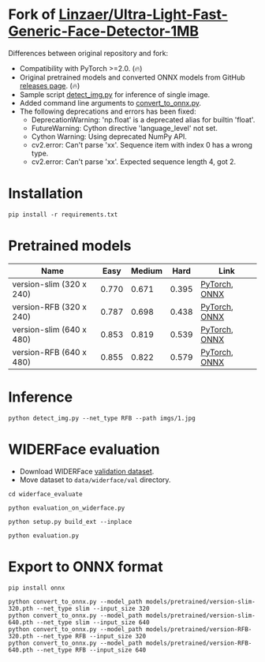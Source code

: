 # Fork of [Linzaer/Ultra-Light-Fast-Generic-Face-Detector-1MB](https://github.com/Linzaer/Ultra-Light-Fast-Generic-Face-Detector-1MB)

Differences between original repository and fork:

* Compatibility with PyTorch >=2.0. (🔥)
* Original pretrained models and converted ONNX models from GitHub [releases page](https://github.com/clibdev/Ultra-Light-Fast-Generic-Face-Detector-1MB/releases). (🔥)
* Sample script [detect_img.py](detect_img.py) for inference of single image.
* Added command line arguments to [convert_to_onnx.py](convert_to_onnx.py).
* The following deprecations and errors has been fixed:
  * DeprecationWarning: 'np.float' is a deprecated alias for builtin 'float'.
  * FutureWarning: Cython directive 'language_level' not set.
  * Cython Warning: Using deprecated NumPy API.
  * cv2.error: Can't parse 'xx'. Sequence item with index 0 has a wrong type.
  * cv2.error: Can't parse 'xx'. Expected sequence length 4, got 2.

# Installation

```shell
pip install -r requirements.txt
```

# Pretrained models

| Name                     | Easy  | Medium  | Hard  | Link                                                                                                                                                                                                                                                         |
|--------------------------|-------|---------|-------|--------------------------------------------------------------------------------------------------------------------------------------------------------------------------------------------------------------------------------------------------------------|
| version-slim (320 x 240) | 0.770 | 0.671   | 0.395 | [PyTorch](https://github.com/clibdev/Ultra-Light-Fast-Generic-Face-Detector-1MB/releases/latest/download/version-slim-320.pth), [ONNX](https://github.com/clibdev/Ultra-Light-Fast-Generic-Face-Detector-1MB/releases/latest/download/version-slim-320.onnx) |
| version-RFB (320 x 240)  | 0.787 | 0.698   | 0.438 | [PyTorch](https://github.com/clibdev/Ultra-Light-Fast-Generic-Face-Detector-1MB/releases/latest/download/version-RFB-320.pth), [ONNX](https://github.com/clibdev/Ultra-Light-Fast-Generic-Face-Detector-1MB/releases/latest/download/version-RFB-320.onnx)   |
| version-slim (640 x 480) | 0.853 | 0.819   | 0.539 | [PyTorch](https://github.com/clibdev/Ultra-Light-Fast-Generic-Face-Detector-1MB/releases/latest/download/version-slim-640.pth), [ONNX](https://github.com/clibdev/Ultra-Light-Fast-Generic-Face-Detector-1MB/releases/latest/download/version-slim-640.onnx) |
| version-RFB (640 x 480)  | 0.855 | 0.822   | 0.579 | [PyTorch](https://github.com/clibdev/Ultra-Light-Fast-Generic-Face-Detector-1MB/releases/latest/download/version-RFB-640.pth), [ONNX](https://github.com/clibdev/Ultra-Light-Fast-Generic-Face-Detector-1MB/releases/latest/download/version-RFB-640.onnx)   |

# Inference

```shell
python detect_img.py --net_type RFB --path imgs/1.jpg
```

# WIDERFace evaluation

* Download WIDERFace [validation dataset](https://drive.google.com/file/d/1GUCogbp16PMGa39thoMMeWxp7Rp5oM8Q/view).
* Move dataset to `data/widerface/val` directory.

```shell
cd widerface_evaluate
```
```shell
python evaluation_on_widerface.py
```
```shell
python setup.py build_ext --inplace
```
```shell
python evaluation.py
```

# Export to ONNX format

```shell
pip install onnx
```
```shell
python convert_to_onnx.py --model_path models/pretrained/version-slim-320.pth --net_type slim --input_size 320
python convert_to_onnx.py --model_path models/pretrained/version-slim-640.pth --net_type slim --input_size 640
python convert_to_onnx.py --model_path models/pretrained/version-RFB-320.pth --net_type RFB --input_size 320
python convert_to_onnx.py --model_path models/pretrained/version-RFB-640.pth --net_type RFB --input_size 640
```
